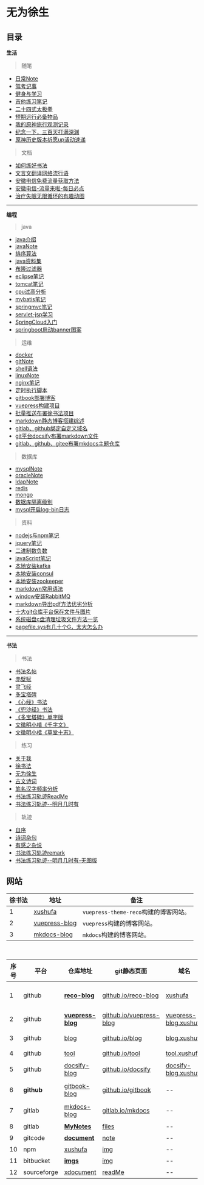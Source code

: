 # 无为徐生

## 目录

**生活**

> 随笔

  - [日常Note]( https://gitlab.com/xuyq123/document/-/blob/main/article/%E9%9A%8F%E7%AC%94/%E6%97%A5%E5%B8%B8Note.md )
  - [驾考记事]( https://gitlab.com/xuyq123/document/-/tree/main/article/随笔/驾考记事.md )
  - [健身与学习]( https://gitlab.com/xuyq123/document/-/tree/main/article/随笔/健身与学习.md )
  - [吉他练习笔记]( https://gitlab.com/xuyq123/document/-/tree/main/article/随笔/吉他练习笔记.md )
  - [二十四式太极拳]( https://gitlab.com/xuyq123/document/-/tree/main/article/随笔/二十四式太极拳.md )
  - [短期远行必备物品]( https://gitlab.com/xuyq123/document/-/tree/main/article/随笔/短期远行必备物品.md )
  - [我的原神旅行观测记录]( https://gitlab.com/xuyq123/document/-/tree/main/article/%E9%9A%8F%E7%AC%94/%E6%88%91%E7%9A%84%E5%8E%9F%E7%A5%9E%E6%97%85%E8%A1%8C%E8%A7%82%E6%B5%8B%E8%AE%B0%E5%BD%95.md )
  - [纪念一下，三百天打满深渊]( https://gitlab.com/xuyq123/document/-/tree/main/article/%E9%9A%8F%E7%AC%94/纪念一下，三百天打满深渊.md )
  - [原神历史版本祈愿up活动速递]( https://gitlab.com/xuyq123/document/-/tree/main/article/%E9%9A%8F%E7%AC%94/原神历史版本祈愿up活动速递.md )

> 文档

  - [如何练好书法]( https://gitlab.com/xuyq123/document/-/tree/main/article/文档/如何练好书法.md )
  - [文言文翻译网络流行语]( https://gitlab.com/xuyq123/document/-/tree/main/article/文档/文言文翻译网络流行语.md )
  - [安徽电信免费流量获取方法]( https://gitlab.com/xuyq123/document/-/tree/main/article/文档/安徽电信免费流量获取方法.md )
  - [安徽电信-流量来啦-每日必点]( https://gitlab.com/xuyq123/document/-/tree/main/article/文档/安徽电信-流量来啦-每日必点.md )
  - [治疗失眠无限循环的有趣动图]( https://gitlab.com/xuyq123/document/-/tree/main/article/文档/治疗失眠无限循环的有趣动图.md )
  
---

**编程** 

> java

  - [java介绍]( https://gitlab.com/xuyq123/mynotes/-/blob/master/java/java介绍.md )
  - [javaNote]( https://gitlab.com/xuyq123/mynotes/-/blob/master/java/javaNote.md )
  - [排序算法]( https://gitlab.com/xuyq123/mynotes/-/blob/master/java/排序算法.md )
  - [java资料集]( https://gitlab.com/xuyq123/mynotes/-/blob/master/java/java资料集.md )
  - [布隆过滤器]( https://gitlab.com/xuyq123/mynotes/-/blob/master/java/布隆过滤器.md )
  - [eclipse笔记]( https://gitlab.com/xuyq123/mynotes/-/blob/master/java/eclipse笔记.md )
  - [tomcat笔记]( https://gitlab.com/xuyq123/mynotes/-/blob/master/java/tomcat笔记.md )
  - [cpu过高分析]( https://gitlab.com/xuyq123/mynotes/-/blob/master/java/cpu过高分析.md )
  - [mybatis笔记]( https://gitlab.com/xuyq123/mynotes/-/blob/master/java/mybatis笔记.md )
  - [springmvc笔记]( https://gitlab.com/xuyq123/mynotes/-/blob/master/java/springmvc笔记.md )
  - [servlet-jsp学习]( https://gitlab.com/xuyq123/mynotes/-/blob/master/java/servlet-jsp学习.md )
  - [SpringCloud入门]( https://gitlab.com/xuyq123/mynotes/-/blob/master/java/SpringCloud入门.md )
  - [springboot启动banner图案]( https://gitlab.com/xuyq123/mynotes/-/blob/master/java/springboot启动banner图案.md )
  
> 运维

  - [docker]( https://gitlab.com/xuyq123/mynotes/-/blob/master/运维/docker.md )
  - [gitNote]( https://gitlab.com/xuyq123/mynotes/-/blob/master/运维/gitNote.md )
  - [shell语法]( https://gitlab.com/xuyq123/mynotes/-/blob/master/运维/shell语法.md )
  - [linuxNote]( https://gitlab.com/xuyq123/mynotes/-/blob/master/运维/linuxNote-x.md )
  - [nginx笔记]( https://gitlab.com/xuyq123/mynotes/-/blob/master/运维/nginx笔记.md )
  - [定时执行脚本]( https://gitlab.com/xuyq123/mynotes/-/blob/master/运维/定时执行脚本.md )
  - [gitbook部署博客]( https://gitlab.com/xuyq123/mynotes/-/blob/master/运维/gitbook部署博客.md )
  - [vuepress构建项目]( https://gitlab.com/xuyq123/mynotes/-/blob/master/运维/vuepress构建项目.md )
  - [批量推送布署徐书法项目]( https://gitlab.com/xuyq123/mynotes/-/blob/master/运维/批量推送布署徐书法项目.md )
  - [markdown静态博客搭建综述]( https://gitlab.com/xuyq123/mynotes/-/blob/master/运维/markdown静态博客搭建综述.md )
  - [gitlab、github绑定自定义域名]( https://gitlab.com/xuyq123/mynotes/-/blob/master/运维/gitlab、github绑定自定义域名.md )
  - [git平台docsify布署markdown文件]( https://gitlab.com/xuyq123/mynotes/-/blob/master/运维/git平台docsify布署markdown文件.md )
  - [gitlab、github、gitee布署mkdocs主题仓库]( https://gitlab.com/xuyq123/mynotes/-/blob/master/运维/gitlab、github、gitee布署mkdocs主题仓库.md )
  
> 数据库

  - [mysqlNote]( https://gitlab.com/xuyq123/mynotes/-/blob/master/数据库/mysqlNote.md )
  - [oracleNote]( https://gitlab.com/xuyq123/mynotes/-/blob/master/数据库/oracleNote.md )
  - [ldapNote]( https://gitlab.com/xuyq123/mynotes/-/blob/master/数据库/ldapNote.md )
  - [redis]( https://gitlab.com/xuyq123/mynotes/-/blob/master/数据库/redis.md )
  - [mongo]( https://gitlab.com/xuyq123/mynotes/-/blob/master/数据库/mongo.md )
  - [数据库隔离级别]( https://gitlab.com/xuyq123/mynotes/-/blob/master/数据库/数据库隔离级别.md )
  - [mysql开启log-bin日志]( https://gitlab.com/xuyq123/mynotes/-/blob/master/数据库/mysql开启log-bin日志.md ) 
  
> 资料

  - [nodejs与npm笔记]( https://gitlab.com/xuyq123/mynotes/-/blob/master/资料/nodejs与npm笔记.md )
  - [jquery笔记]( https://gitlab.com/xuyq123/mynotes/-/blob/master/资料/jquery笔记.md )
  - [二进制数负数]( https://gitlab.com/xuyq123/mynotes/-/blob/master/资料/二进制数负数.md )
  - [javaScript笔记]( https://gitlab.com/xuyq123/mynotes/-/blob/master/资料/javaScript笔记.md )
  - [本地安装kafka]( https://gitlab.com/xuyq123/mynotes/-/blob/master/资料/本地安装kafka.md )
  - [本地安装consul]( https://gitlab.com/xuyq123/mynotes/-/blob/master/资料/本地安装consul.md )
  - [本地安装zookeeper]( https://gitlab.com/xuyq123/mynotes/-/blob/master/资料/本地安装zookeeper.md )
  - [markdown常用语法]( https://gitlab.com/xuyq123/mynotes/-/blob/master/资料/markdown常用语法.md )
  - [window安装RabbitMQ]( https://gitlab.com/xuyq123/mynotes/-/blob/master/资料/window安装RabbitMQ.md )
  - [markdown导出pdf方法优劣分析]( https://gitlab.com/xuyq123/mynotes/-/blob/master/资料/markdown导出pdf方法优劣分析.md )
  - [十大git仓库平台保存文件与图片]( https://gitlab.com/xuyq123/mynotes/-/blob/master/资料/十大git仓库平台保存文件与图片.md )
  - [系统磁盘c盘清理垃圾文件方法一览]( https://gitlab.com/xuyq123/mynotes/-/blob/master/资料/系统磁盘c盘清理垃圾文件方法一览.md )
  - [pagefile.sys有几十个G，太大怎么办]( https://gitlab.com/xuyq123/mynotes/-/blob/master/资料/pagefile.sys有几十个G，太大怎么办.md )

---

**书法**

> 书法

  - [书法名帖]( https://gitcode.net/xu180/document/-/blob/master/article/calligraphy_artwork/书法名帖.md ) 
  - [赤壁赋]( https://gitcode.net/xu180/document/-/blob/master/article/calligraphy_artwork/赤壁赋.md )
  - [灵飞经]( https://gitcode.net/xu180/document/-/blob/master/article/calligraphy_artwork/灵飞经.md )
  - [多宝塔碑]( https://gitcode.net/xu180/document/-/blob/master/article/calligraphy_artwork/多宝塔碑.md )
  - [《心经》书法]( https://gitcode.net/xu180/document/-/blob/master/article/calligraphy_artwork/《心经》书法.md )
  - [《兜沙经》书法]( https://gitcode.net/xu180/document/-/blob/master/article/calligraphy_artwork/《兜沙经》书法.md ) 
  - [《多宝塔碑》单字版]( https://gitcode.net/xu180/document/-/blob/master/article/calligraphy_artwork/《多宝塔碑》单字版.md ) 
  - [文徵明小楷《千字文》]( https://gitcode.net/xu180/document/-/blob/master/article/calligraphy_artwork/文徵明小楷《千字文》.md )
  - [文徵明小楷《草堂十志》]( https://gitcode.net/xu180/document/-/blob/master/article/calligraphy_artwork/文徵明小楷《草堂十志》.md )
  
> 练习

  - [关于我]( https://github.com/scott180/calligraphy/blob/master/关于我.md ) 
  - [徐书法]( https://github.com/scott180/calligraphy/blob/master/徐书法.md ) 
  - [无为徐生]( https://github.com/scott180/calligraphy/blob/master/无为徐生.md )
  - [古文诗词]( https://github.com/scott180/calligraphy/blob/master/古文诗词.md ) 
  - [笔名汉字频率分析]( https://github.com/scott180/calligraphy/blob/master/笔名汉字频率分析.md )
  - [书法练习轨迹ReadMe]( https://github.com/scott180/calligraphy/blob/master/README.md )
  - [书法练习轨迹--明月几时有]( https://github.com/scott180/calligraphy/blob/master/书法练习轨迹--明月几时有.md )
  
> 轨迹

  - [自序]( https://gitlab.com/xuyq123/calligraphy/-/blob/master/书法字帖/轨迹/自序.md ) 
  - [诗词杂句]( https://gitlab.com/xuyq123/calligraphy/-/blob/master/书法字帖/轨迹/诗词杂句.md ) 
  - [有感之杂说]( https://gitlab.com/xuyq123/calligraphy/-/blob/master/书法字帖/轨迹/有感之杂说.md )
  - [书法练习轨迹remark]( https://gitlab.com/xuyq123/calligraphy/-/blob/master/书法字帖/轨迹/书法练习轨迹remark.md )
  - [书法练习轨迹--明月几时有-无图版]( https://gitlab.com/xuyq123/calligraphy/-/blob/master/书法字帖/轨迹/书法练习轨迹--明月几时有-无图版.md )

  
## 网站

| 徐书法 | 地址        |  备注          |
| -----  | ----------- |  ------------- |
| 1      | [xushufa]( https://xushufa.cn )                  	    | `vuepress-theme-reco`构建的博客网站。|
| 2      | [vuepress-blog]( https://vuepress-blog.xushufa.cn )  	| `vuepress`构建的博客网站。           |
| 3      | [mkdocs-blog]( https://xuyq123.gitlab.io/mkdocs-blog )   | `mkdocs`构建的博客网站。             |

<br>

| 序号  | 平台    | 仓库地址    |  git静态页面   | 域名  | 说明 |
| ----- | -----   | ----------- |  ------------- | ----  | ---- |
| 1     | github  | [**reco-blog**]( https://github.com/scott180/reco-blog )  	      | [github.io/reco-blog]( https://scott180.github.io/reco-blog )         | [xushufa]( https://xushufa.cn) |  vuepress-reco部署网站    |
| 2     | github  | [**vuepress-blog**]( https://github.com/scott180/vuepress-blog )  | [github.io/vuepress-blog]( https://scott180.github.io/vuepress-blog ) | [vuepress-blog.xushufa]( https://vuepress-blog.xushufa.cn) | vuepress部署网站 |
| 3     | github  | [blog]( https://github.com/scott180/blog )  	 | [github.io/blog]( https://scott180.github.io/blog )   | [blog.xushufa]( https://blog.xushufa.cn) | vuepress部署网站     |
| 4     | github  | [tool]( https://github.com/scott180/tool )  	 | [github.io/tool]( https://scott180.github.io/tool )   | [tool.xushufa]( https://tool.xushufa.cn) | 工具网站             |
| 5     | github  | [docsify-blog]( https://github.com/scott180/docsify-blog )  	  | [github.io/docsify]( https://scott180.github.io/docsify-blog/ )   | [docsify-blog.xushufa]( https://docsify-blog.xushufa.cn)       | docsify部署网站  |
| 6     | **github**  | [gitbook-blog]( https://github.com/scott180/gitbook-blog )    | [github.io/gitbook]( https://scott180.github.io/gitbook-blog )    | -- | gitbook部署网站 |
| 7     | gitlab      | [mkdocs-blog]( https://gitlab.com/xuyq123/mkdocs-blog ) | [gitlab.io/mkdocs]( https://xuyq123.gitlab.io/mkdocs-blog )             | -- | mkdocs部署网站  |
| 8     | gitlab      | [**MyNotes**]( https://gitlab.com/xuyq123/mynotes )     | [files]( https://gitlab.com/xuyq123/mynotes/-/blob/master/%E6%96%87%E6%A1%A3%E7%9B%AE%E5%BD%95.md )              | -- | **编程笔记** |
| 9     | gitcode     | [**document**]( https://gitcode.net/xu180/document )  	| [note]( https://gitcode.net/xu180/document/-/blob/master/article/%E9%9A%8F%E7%AC%94/%E6%97%A5%E5%B8%B8Note.md )  | -- | 生活随笔     |
| 10    | npm         | [xushufa]( https://www.npmjs.com/~xushufa )             | [img]( https://cdn.jsdelivr.net/npm/xushufa-shu/yan/duo1-1000/0001大.jpg ) 	                                   | -- | 资料管理     |
| 11    | bitbucket   | [**imgs**]( https://bitbucket.org/xu12345/document/src/master/imgs/ )    | [img]( https://bitbucket.org/xu12345/document/raw/87e65566e45e063244eab491abe2dab0f43de59d/imgs/shufa/%E7%8E%8B%E7%BE%B2%E4%B9%8B-%E5%85%B0%E4%BA%AD%E9%9B%86%E5%BA%8F.jpg )  | --   | 图片仓库   |
| 12    | sourceforge | [xdocument]( https://sourceforge.net/p/xdocument/code/ci/master/tree/ )  | [readMe]( https://sourceforge.net/p/xdocument/code/ci/master/tree/README.md ) 	               | -- | 图片仓库     |

